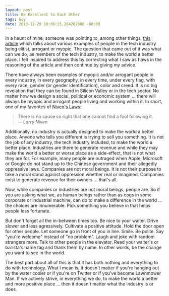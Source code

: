 ```yaml
---
layout: post
title: Be Excellent to Each Other
tags: Guy
date: 2013-12-20 16:06:25.264202000 -08:00
---
```


In a haunt of mine, someone was pointing to, among other things, [this article](http://www.businessinsider.com/silicon-valley-arrogance-bubble-2013-12) which talks about various examples of people in the tech industry being elitist, arrogant or myopic. The question that came out of it was what can we do, as members of the tech industry, to make the world a better place. I felt inspired to address this by correcting what I saw as flaws in the reasoning of the article and then continue by giving my advice.

There have always been examples of myopic and/or arrogant people in every industry, in every geography, in every time, under every flag, with every race, gender (or gender identification), color and creed. It is no big revelation that they can be found in Silicon Valley or in the tech sector. No matter how we design a social, political or economic system ... there will always be myopic and arrogant people living and working within it. In short, one of my favorites of [Niven's Laws](https://en.wikipedia.org/wiki/Niven%27s_laws):

> There is no cause so right that one cannot find a fool following it.<br />
> -- *Larry Niven*

Additionally, no industry is actually designed to make the world a better place. Anyone who tells you different is trying to sell you something. It is not the job of any industry, the tech industry included, to make the world a better place. Industries are there to generate revenue and while they may make the world a better or worse place as a side-effect, that is not what they are for. For example, many people are outraged when Apple, Microsoft or Google do not stand up to the Chinese government and their allegedly oppressive laws. Companies are not moral beings. It is not their purpose to take a moral stand against oppression whether real or imagined. Companies exist to generate revenue for their owners ... that's all.

Now, while companies or industries are not moral beings, people are. So if you are asking what we, as human beings rather than as cogs in some corporate or industrial machine, can do to make a difference in the world ... the choices are innumerable. Pick something you believe in that helps people less fortunate.

But don't forget all the in-between times too. Be nice to your waiter. Drive slower and less agressively. Cultivate a positive attitude. Hold the door open for other people. Let someone go in front of you in line. Smile. Be polite. Say "you're welcome" instead of "no problem". Laugh and joke with random strangers more. Talk to other people in the elevator. Read your waiter's or barista's name tag and thank them by name. In other words, be the change you want to see in the world.

The best part about all of this is that it has both nothing and everything to do with technology. What I mean is, it doesn't matter if you're hanging out by the water cooler or if you're on Twitter or if you've become Lawnmower Man. If we actively strive, in everything we do, to make the world a better and more positive place ... then it doesn't matter what the industry is or does.
